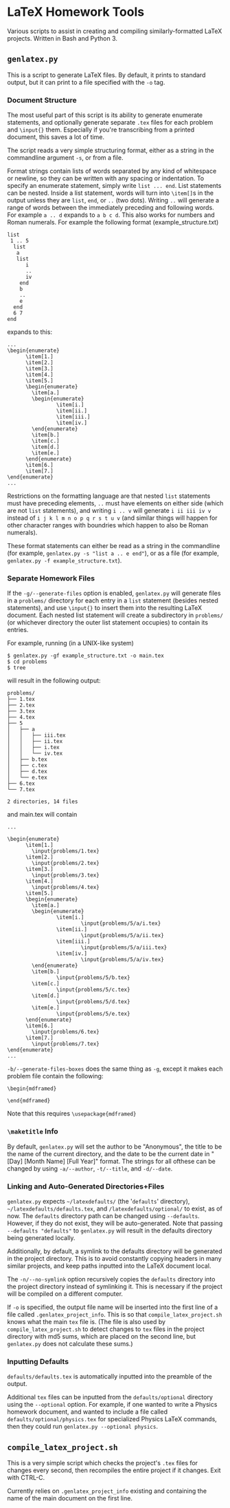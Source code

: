 # LaTeX Homework Tools

Various scripts to assist in creating and compiling similarly-formatted LaTeX projects.  Written in Bash and Python 3.

## `genlatex.py`

This is a script to generate LaTeX files.  By default, it prints to standard output,
but it can print to a file specified with the `-o` tag.

### Document Structure

The most useful part of this script is its ability to generate enumerate statements,
and optionally generate separate `.tex` files for each problem and `\input{}` them.
Especially if you're transcribing from a printed document, this saves a lot of time.

The script reads a very simple structuring format, either as a string in the
commandline argument `-s`, or from a file.

Format strings contain lists of words separated by any kind of whitespace or newline,
so they can be written with any spacing or indentation.  To specify an enumerate
statement, simply write `list ... end`.  List statements can be nested.  Inside a 
list statement, words will turn into `\item[]`s in the output unless they are `list`,
`end`, or `..` (two dots). Writing `..` will generate a range of words between the
immediately preceding and following words.  For example `a .. d` expands to `a b c d`.
This also works for numbers and Roman numerals.  For example the following format (example_structure.txt)

```
list
 1 .. 5
  list
   a
   list
      i
      ..
      iv
    end
    b
    ..
    e
  end
  6 7
end
```
expands to this:
```
...
\begin{enumerate}
      \item[1.]
      \item[2.]
      \item[3.]
      \item[4.]
      \item[5.]
      \begin{enumerate}
        \item[a.]
        \begin{enumerate}
                \item[i.]
                \item[ii.]
                \item[iii.]
                \item[iv.]
        \end{enumerate}
        \item[b.]
        \item[c.]
        \item[d.]
        \item[e.]
      \end{enumerate}
      \item[6.]
      \item[7.]
\end{enumerate}
...
```

Restrictions on the formatting language are that nested `list` statements 
must have preceding elements, `..` must have elements on either side (which 
are not `list` statements), and writing `i .. v` will generate `i ii iii iv v`
instead of `i j k l m n o p q r s t u v` (and similar things will happen for
other character ranges with boundries which happen to also be Roman numerals).

These format statements can either be read as a string in the commandline
(for example, `genlatex.py -s "list a .. e end"`), or as a file (for example,
`genlatex.py -f example_structure.txt`).

### Separate Homework Files

If the `-g/--generate-files` option is enabled, `genlatex.py` will generate files in a `problems/`
directory for each entry in a `list` statement (besides nested statements), and
use `\input{}` to insert them into the resulting LaTeX document.
Each nested list statement will create a subdirectory in `problems/` (or whichever
directory the outer list statement occupies) to contain its entries.

For example, running (in a UNIX-like system)
```
$ genlatex.py -gf example_structure.txt -o main.tex
$ cd problems
$ tree
```
will result in the following output:
```
problems/
├── 1.tex
├── 2.tex
├── 3.tex
├── 4.tex
├── 5
│   ├── a
│   │   ├── iii.tex
│   │   ├── ii.tex
│   │   ├── i.tex
│   │   └── iv.tex
│   ├── b.tex
│   ├── c.tex
│   ├── d.tex
│   └── e.tex
├── 6.tex
└── 7.tex

2 directories, 14 files
```

and main.tex will contain
```
...

\begin{enumerate}
      \item[1.]
        \input{problems/1.tex}
      \item[2.]
        \input{problems/2.tex}
      \item[3.]
        \input{problems/3.tex}
      \item[4.]
        \input{problems/4.tex}
      \item[5.]
      \begin{enumerate}
        \item[a.]
        \begin{enumerate}
                \item[i.]
                        \input{problems/5/a/i.tex}
                \item[ii.]
                        \input{problems/5/a/ii.tex}
                \item[iii.]
                        \input{problems/5/a/iii.tex}
                \item[iv.]
                        \input{problems/5/a/iv.tex}
        \end{enumerate}
        \item[b.]
                \input{problems/5/b.tex}
        \item[c.]
                \input{problems/5/c.tex}
        \item[d.]
                \input{problems/5/d.tex}
        \item[e.]
                \input{problems/5/e.tex}
      \end{enumerate}
      \item[6.]
        \input{problems/6.tex}
      \item[7.]
        \input{problems/7.tex}
\end{enumerate}
...
```

`-b/--generate-files-boxes` does the same thing as `-g`, except it makes each problem
file contain the following:
```
\begin{mdframed}

\end{mdframed}
```

Note that this requires `\usepackage{mdframed}`

### `\maketitle` Info

By default, `genlatex.py` will set the author to be "Anonymous", the title to be
the name of the current directory, and the date to be the current date in
"[Day] [Month Name] [Full Year]" format.  The strings for all ofthese can be
changed by using `-a/--author`, `-t/--title`, and `-d/--date`.

###  Linking and Auto-Generated Directories+Files

`genlatex.py` expects `~/latexdefaults/` (the '`defaults`' directory), 
`~/latexdefaults/defaults.tex`, and `/latexdefaults/optional/` to exist, as of now.
The `defaults` directory path can be changed using `--defaults`.  However, if they
do not exist, they will be auto-generated.  Note that passing `--defaults "defaults"`
to `genlatex.py` will result in the defaults directory being generated locally.

Additionally, by default, a symlink to the defaults directory will be generated in
the project directory.  This is to avoid constantly copying headers in many similar
projects, and keep paths inputted into the LaTeX document local.

The `-n/--no-symlink` option recursively copies the `defaults` directory into the
project directory instead of symlinking it.  This is necessary if the project
will be compiled on a different computer.

If `-o` is specified, the output file name will be inserted into the first line of
a file called `.genlatex_project_info`.  This is so that `compile_latex_project.sh`
knows what the main `tex` file is.  (The file is also used by 
`compile_latex_project.sh` to detect changes to `tex` files in the project
directory with md5 sums, which are placed on the second line, but `genlatex.py`
does not calculate these sums.)

###  Inputting Defaults

`defaults/defaults.tex` is automatically inputted into the preamble of the output.

Additional `tex` files can be inputted from the `defaults/optional` directory using
the `--optional` option.  For example, if one wanted to write a Physics homework
document, and wanted to include a file called `defaults/optional/physics.tex`
for specialized Physics LaTeX commands, then they could run 
`genlatex.py --optional physics`.

##  `compile_latex_project.sh`


This is a very simple script which checks the project's `.tex` files for changes
every second, then recompiles the entire project if it changes.  Exit with CTRL-C.

Currently relies on `.genlatex_project_info` existing and containing the name of 
the main document on the first line.